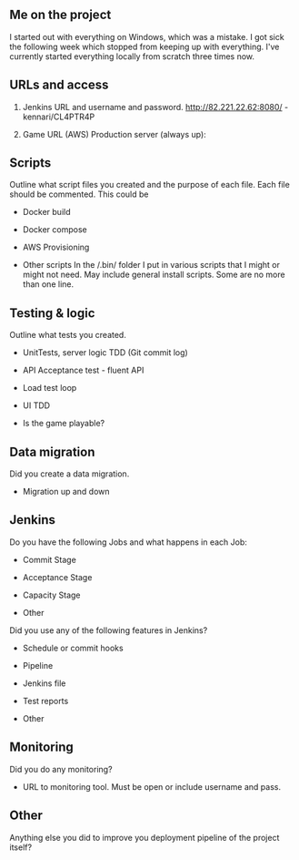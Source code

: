 ## Me on the project
I started out with everything on Windows, which was a mistake. I got sick the following week which stopped from keeping up with everything.
I've currently started everything locally from scratch three times now.

## URLs and access
1. Jenkins URL and username and password.
http://82.221.22.62:8080/ - kennari/CL4PTR4P

2. Game URL (AWS)
Production server (always up):


## Scripts

Outline what script files you created and the purpose of each file. Each file should be commented. This could be

- Docker build

- Docker compose

- AWS Provisioning

- Other scripts
In  the /.bin/ folder I put in various scripts that I might or might not need. May include general install scripts. Some are no more than one line.


## Testing & logic

Outline what tests you created.

- UnitTests, server logic TDD (Git commit log)

- API Acceptance test - fluent API

- Load test loop

- UI TDD

- Is the game playable?



## Data migration

Did you create a data migration.

- Migration up and down



## Jenkins

Do you have the following Jobs and what happens in each Job:

- Commit Stage

- Acceptance Stage

- Capacity Stage

- Other



Did you use any of the following features in Jenkins?

- Schedule or commit hooks

- Pipeline

- Jenkins file

- Test reports

- Other



## Monitoring

Did you do any monitoring?

- URL to monitoring tool. Must be open or include username and pass.



## Other

Anything else you did to improve you deployment pipeline of the project itself?
